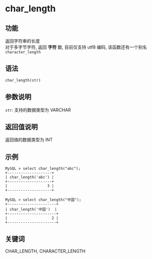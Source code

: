 # char_length

## 功能

返回字符串的长度
</br>
对于多字节字符, 返回 **字符** 数, 目前仅支持 utf8 编码, 该函数还有一个别名 `character_length`

## 语法

```Haskell
char_length(str)
```

## 参数说明

`str`: 支持的数据类型为 VARCHAR

## 返回值说明

返回值的数据类型为 INT

## 示例

```Plain Text
MySQL > select char_length("abc");
+--------------------+
| char_length('abc') |
+--------------------+
|                  3 |
+--------------------+

MySQL > select char_length("中国");
+----------------------+
| char_length('中国')  |
+----------------------+
|                    2 |
+----------------------+
```

## 关键词

CHAR_LENGTH, CHARACTER_LENGTH
